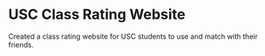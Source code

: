 # USC Class Rating Website
 Created a class rating website for USC students to use and match with their friends. 
